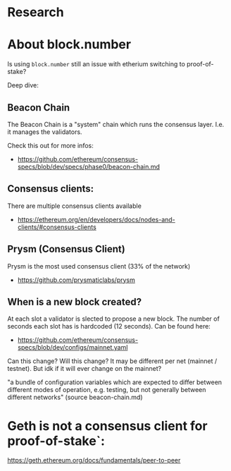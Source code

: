 # Research

# About block.number

Is using `block.number` still an issue with etherium switching to
proof-of-stake?

Deep dive:
## Beacon Chain

The Beacon Chain is a "system" chain which runs the consensus layer. I.e. it
manages the validators.

Check this out for more infos:
* https://github.com/ethereum/consensus-specs/blob/dev/specs/phase0/beacon-chain.md

## Consensus clients:
There are multiple consensus clients available 
* https://ethereum.org/en/developers/docs/nodes-and-clients/#consensus-clients

## Prysm (Consensus Client)

Prysm is the most used consensus client (33% of the network)
* https://github.com/prysmaticlabs/prysm


## When is a new block created?

At each slot a validator is slected to propose a new block. The number of
seconds each slot has is hardcoded (12 seconds). Can be found here:
* https://github.com/ethereum/consensus-specs/blob/dev/configs/mainnet.yaml

Can this change? Will this change? It may be different per net (mainnet /
testnet). But idk if it will ever change on the mainnet? 

"a bundle of configuration variables which are expected to differ between
different modes of operation, e.g. testing, but not generally between different
networks" (source beacon-chain.md)


# Geth is not a consensus client for proof-of-stake`:

https://geth.ethereum.org/docs/fundamentals/peer-to-peer
